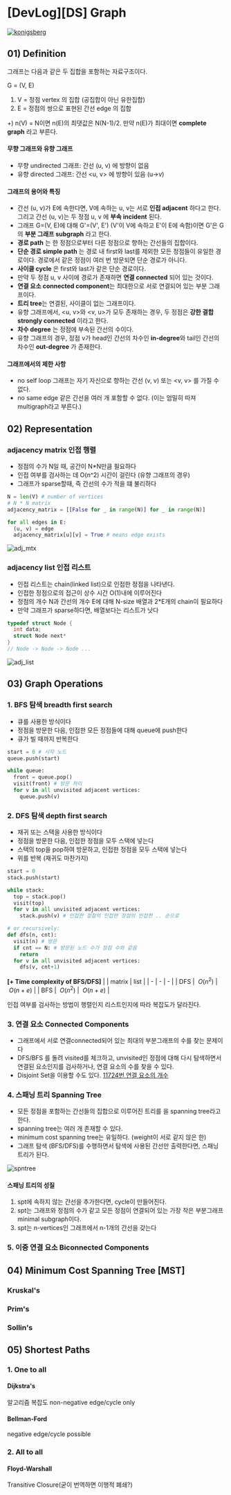 # [DevLog][DS] Graph

[![konigsberg](https://t3.daumcdn.net/thumb/R720x0.fjpg/?fname=http://t1.daumcdn.net/brunch/service/user/5YaT/image/SqS0FIhEHPudpFSPsno33J0vIgw.jpg)](https://ko.wikipedia.org/wiki/%EC%BE%A8%EB%8B%88%ED%9E%88%EC%8A%A4%EB%B2%A0%EB%A5%B4%ED%81%AC%EC%9D%98_%EB%8B%A4%EB%A6%AC_%EB%AC%B8%EC%A0%9C)

## 01) Definition

그래프는 다음과 같은 두 집합을 포함하는 자료구조이다.

G = (V, E)
1. V = 정점 vertex 의 집합 (공집합이 아닌 유한집합)
2. E = 정점의 쌍으로 표현된 간선 edge 의 집합

+) n(V) = N이면 n(E)의 최댓값은 N(N-1)/2. 만약 n(E)가 최대이면 **complete graph** 라고 부른다.

#### 무향 그래프와 유향 그래프
* 무향 undirected 그래프: 간선 (u, v) 에 방향이 없음
* 유향 directed 그래프: 간선 <u, v> 에 방향이 있음 (u→v)


#### 그래프의 용어와 특징
* 간선 (u, v)가 E에 속한다면, V에 속하는 u, v는 서로 **인접 adjacent** 하다고 한다. 그리고 간선 (u, v)는 두 정점 u, v 에 **부속 incident** 된다.
* 그래프 G=(V, E)에 대해 G'=(V', E') (V'이 V에 속하고 E'이 E에 속함)이면 G'은 G의 **부분 그래프 subgraph** 라고 한다.
* **경로 path** 는 한 정점으로부터 다른 정점으로 향하는 간선들의 집합이다.
* **단순 경로 simple path** 는 경로 내 first와 last를 제외한 모든 정점들이 유일한 경로이다. 경로에서 같은 정점이 여러 번 방문되면 단순 경로가 아니다.
* **사이클 cycle** 은 first와 last가 같은 단순 경로이다.
* 만약 두 정점 u, v 사이에 경로가 존재하면 **연결 connected** 되어 있는 것이다.
* **연결 요소 connected component**는 최대한으로 서로 연결되어 있는 부분 그래프이다.
* **트리 tree**는 연결된, 사이클이 없는 그래프이다.
* 유향 그래프에서, <u, v>와 <v, u>가 모두 존재하는 경우, 두 정점은 **강한 결합 strongly connected** 이라고 한다.
* **차수 degree** 는 정점에 부속된 간선의 수이다.
* 유향 그래프의 경우, 정점 v가 head인 간선의 차수인 **in-degree**와 tail인 간선의 차수인 **out-degree** 가 존재한다.

#### 그래프에서의 제한 사항
* no self loop
  그래프는 자기 자신으로 향하는 간선 (v, v) 또는 <v, v> 를 가질 수 없다.
* no same edge
  같은 간선을 여러 개 포함할 수 없다. (이는 엄밀히 따져 multigraph라고 부른다.)

## 02) Representation

### adjacency matrix 인접 행렬
* 정점의 수가 N일 때, 공간이 N*N만큼 필요하다
* 인접 여부를 검사하는 데 O(n^2) 시간이 걸린다 (유향 그래프의 경우)
* 그래프가 sparse할때, 즉 간선의 수가 적을 떄 불리하다
```python
N = len(V) # number of vertices
# N * N matrix
adjacency_matrix = [[False for _ in range(N)] for _ in range(N)]

for all edges in E:
  (u, v) = edge
  adjacency_matrix[u][v] = True # means edge exists

```
![adj_mtx](/cece-09/@Journal/image/graph-01.jpeg)

### adjacency list 인접 리스트
* 인접 리스트는 chain(linked list)으로 인접한 정점을 나타낸다.
* 인접한 정점으로의 접근이 상수 시간 O(1)내에 이루어진다
* 정점의 개수 N과 간선의 개수 E에 대해 N-size 배열과 2*E개의 chain이 필요하다
* 만약 그래프가 sparse하다면, 배열보다는 리스트가 낫다

```c
typedef struct Node {
  int data;
  struct Node next*
}
// Node -> Node -> Node ...
```
![adj_list](/cece-09/@Journal/image/graph-02.jpeg)

## 03) Graph Operations
### 1. BFS 탐색 breadth first search
* 큐를 사용한 방식이다
* 정점을 방문한 다음, 인접한 모든 정점들에 대해 queue에 push한다
* 큐가 빌 때까지 반복한다
```python
start = 0 # 시작 노드
queue.push(start)

while queue:
  front = queue.pop()
  visit(front) # 방문 처리
  for v in all unvisited adjacent vertices:
    queue.push(v)
```
### 2. DFS 탐색 depth first search
* 재귀 또는 스택을 사용한 방식이다
* 정점을 방문한 다음, 인접한 정점을 모두 스택에 넣는다
* 스택의 top을 pop하여 방문하고, 인접한 정점을 모두 스택에 넣는다
* 위를 반복 (재귀도 마찬가지)

```python
start = 0
stack.push(start)

while stack:
  top = stack.pop()
  visit(top)
  for v in all unvisited adjacent vertices:
    stack.push(v) # 인접한 정점의 인접한 정점의 인접한 .. 순으로

# or recursively:
def dfs(n, cnt):
  visit(n) # 방문
  if cnt == N: # 방문된 노드 수가 정점 수와 같음
    return
  for v in all unvisited adjacent vertices:
    dfs(v, cnt+1)  
```

**[+ Time complexity of BFS/DFS]**
| | matrix | list |
| - | - | - |
| DFS | $\ O(n^2)$ | $\ O(n+e)$ |
| BFS | $\ O(n^2)$ | $\ O(n+e)$ |

인접 여부를 검사하는 방법이 행렬인지 리스트인지에 따라 복잡도가 달라진다.

### 3. 연결 요소 Connected Components
* 그래프에서 서로 연결connected되어 있는 최대의 부분그래프의 수를 찾는 문제이다
* DFS/BFS 를 돌려 visited를 체크하고, unvisited인 정점에 대해 다시 탐색하면서 연결된 요소인지를 검사하거나, 연결 요소의 수를 찾을 수 있다.
* Disjoint Set을 이용할 수도 있다. [11724번 연결 요소의 개수](https://www.acmicpc.net/problem/11724)

### 4. 스패닝 트리 Spanning Tree
* 모든 정점을 포함하는 간선들의 집합으로 이루어진 트리를 을 spanning tree라고 한다.
* spanning tree는 여러 개 존재할 수 있다.
* minimum cost spanning tree는 유일하다. (weight이 서로 같지 않은 한)
* 그래프 탐색 (BFS/DFS)를 수행하면서 탐색에 사용된 간선만 출력한다면, 스패닝 트리가 된다.

![spntree](/cece-09/@Journal/image/graph-03.jpeg)

#### 스패닝 트리의 성질
1. spt에 속하지 않는 간선을 추가한다면, cycle이 만들어진다.
2. spt는 그래프와 정점의 수가 같고 모든 정점이 연결되어 있는 가장 작은 부분그래프 minimal subgraph이다.
3. spt는 n-vertices인 그래프에서 n-1개의 간선을 갖는다

### 5. 이중 연결 요소 Biconnected Components

## 04) Minimum Cost Spanning Tree [MST]
### Kruskal's
### Prim's
### Sollin's

## 05) Shortest Paths
### 1. One to all
#### Dijkstra's
알고리즘
복잡도
non-negative edge/cycle only
#### Bellman-Ford
negative edge/cycle possible
### 2. All to all
#### Floyd-Warshall
Transitive Closure(굳이 번역하면 이행적 폐쇄?)




